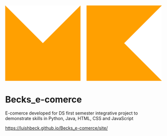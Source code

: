 ![Logo of the project](https://github.com/LuisHBeck/Becks_e-comerce/blob/main/site/logo/Laranja%20.png)

# Becks_e-comerce
E-comerce developed for DS first semester integrative project to demonstrate skills in Python, Java, HTML, CSS and JavaScript

https://luishbeck.github.io/Becks_e-comerce/site/
